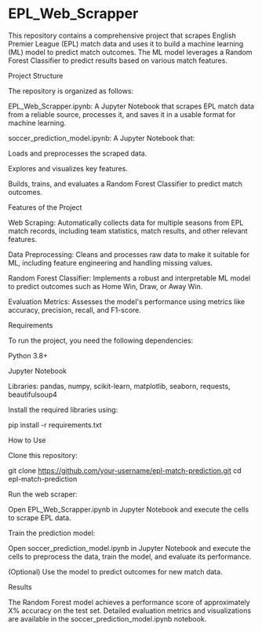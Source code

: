 # EPL_Web_Scrapper
This repository contains a comprehensive project that scrapes English Premier League (EPL) match data and uses it to build a machine learning (ML) model to predict match outcomes. The ML model leverages a Random Forest Classifier to predict results based on various match features.

Project Structure

The repository is organized as follows:

EPL_Web_Scrapper.ipynb: A Jupyter Notebook that scrapes EPL match data from a reliable source, processes it, and saves it in a usable format for machine learning.

soccer_prediction_model.ipynb: A Jupyter Notebook that:

Loads and preprocesses the scraped data.

Explores and visualizes key features.

Builds, trains, and evaluates a Random Forest Classifier to predict match outcomes.

Features of the Project

Web Scraping: Automatically collects data for multiple seasons from EPL match records, including team statistics, match results, and other relevant features.

Data Preprocessing: Cleans and processes raw data to make it suitable for ML, including feature engineering and handling missing values.

Random Forest Classifier: Implements a robust and interpretable ML model to predict outcomes such as Home Win, Draw, or Away Win.

Evaluation Metrics: Assesses the model's performance using metrics like accuracy, precision, recall, and F1-score.

Requirements

To run the project, you need the following dependencies:

Python 3.8+

Jupyter Notebook

Libraries: pandas, numpy, scikit-learn, matplotlib, seaborn, requests, beautifulsoup4

Install the required libraries using:

pip install -r requirements.txt

How to Use

Clone this repository:

git clone https://github.com/your-username/epl-match-prediction.git
cd epl-match-prediction

Run the web scraper:

Open EPL_Web_Scrapper.ipynb in Jupyter Notebook and execute the cells to scrape EPL data.

Train the prediction model:

Open soccer_prediction_model.ipynb in Jupyter Notebook and execute the cells to preprocess the data, train the model, and evaluate its performance.

(Optional) Use the model to predict outcomes for new match data.

Results

The Random Forest model achieves a performance score of approximately X% accuracy on the test set. Detailed evaluation metrics and visualizations are available in the soccer_prediction_model.ipynb notebook.
